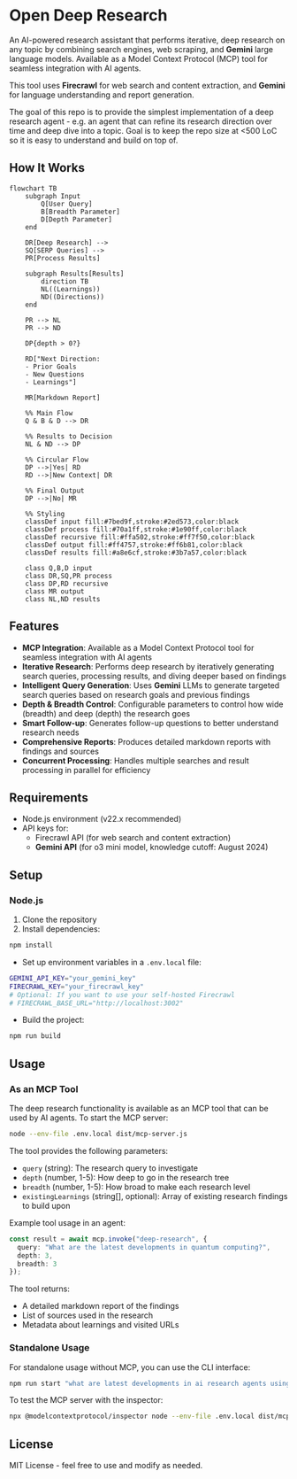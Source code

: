 # Open Deep Research

An AI-powered research assistant that performs iterative, deep research on any topic by combining search engines, web scraping, and **Gemini** large language models. Available as a Model Context Protocol (MCP) tool for seamless integration with AI agents.

This tool uses **Firecrawl** for web search and content extraction, and **Gemini** for language understanding and report generation.

The goal of this repo is to provide the simplest implementation of a deep research agent - e.g. an agent that can refine its research direction over time and deep dive into a topic. Goal is to keep the repo size at <500 LoC so it is easy to understand and build on top of.

## How It Works

```mermaid
flowchart TB
    subgraph Input
        Q[User Query]
        B[Breadth Parameter]
        D[Depth Parameter]
    end

    DR[Deep Research] -->
    SQ[SERP Queries] -->
    PR[Process Results]

    subgraph Results[Results]
        direction TB
        NL((Learnings))
        ND((Directions))
    end

    PR --> NL
    PR --> ND

    DP{depth > 0?}

    RD["Next Direction:
    - Prior Goals
    - New Questions
    - Learnings"]

    MR[Markdown Report]

    %% Main Flow
    Q & B & D --> DR

    %% Results to Decision
    NL & ND --> DP

    %% Circular Flow
    DP -->|Yes| RD
    RD -->|New Context| DR

    %% Final Output
    DP -->|No| MR

    %% Styling
    classDef input fill:#7bed9f,stroke:#2ed573,color:black
    classDef process fill:#70a1ff,stroke:#1e90ff,color:black
    classDef recursive fill:#ffa502,stroke:#ff7f50,color:black
    classDef output fill:#ff4757,stroke:#ff6b81,color:black
    classDef results fill:#a8e6cf,stroke:#3b7a57,color:black

    class Q,B,D input
    class DR,SQ,PR process
    class DP,RD recursive
    class MR output
    class NL,ND results
```

## Features

- **MCP Integration**: Available as a Model Context Protocol tool for seamless integration with AI agents
- **Iterative Research**: Performs deep research by iteratively generating search queries, processing results, and diving deeper based on findings
- **Intelligent Query Generation**: Uses **Gemini** LLMs to generate targeted search queries based on research goals and previous findings
- **Depth & Breadth Control**: Configurable parameters to control how wide (breadth) and deep (depth) the research goes
- **Smart Follow-up**: Generates follow-up questions to better understand research needs
- **Comprehensive Reports**: Produces detailed markdown reports with findings and sources
- **Concurrent Processing**: Handles multiple searches and result processing in parallel for efficiency

## Requirements

- Node.js environment (v22.x recommended)
- API keys for:
  - Firecrawl API (for web search and content extraction)
  - **Gemini API** (for o3 mini model, knowledge cutoff: August 2024)

## Setup

### Node.js

1. Clone the repository
2. Install dependencies:

```bash
npm install
```

- Set up environment variables in a `.env.local` file:

```bash
GEMINI_API_KEY="your_gemini_key"
FIRECRAWL_KEY="your_firecrawl_key"
# Optional: If you want to use your self-hosted Firecrawl
# FIRECRAWL_BASE_URL="http://localhost:3002"
```

- Build the project:

```bash
npm run build
```

## Usage

### As an MCP Tool

The deep research functionality is available as an MCP tool that can be used by AI agents. To start the MCP server:

```bash
node --env-file .env.local dist/mcp-server.js
```

The tool provides the following parameters:

- `query` (string): The research query to investigate
- `depth` (number, 1-5): How deep to go in the research tree
- `breadth` (number, 1-5): How broad to make each research level
- `existingLearnings` (string[], optional): Array of existing research findings to build upon

Example tool usage in an agent:

```typescript
const result = await mcp.invoke("deep-research", {
  query: "What are the latest developments in quantum computing?",
  depth: 3,
  breadth: 3
});
```

The tool returns:

- A detailed markdown report of the findings
- List of sources used in the research
- Metadata about learnings and visited URLs

### Standalone Usage

For standalone usage without MCP, you can use the CLI interface:

```bash
npm run start "what are latest developments in ai research agents using nodejs and typescript"
```

To test the MCP server with the inspector:

```bash
npx @modelcontextprotocol/inspector node --env-file .env.local dist/mcp-server.js
```

## License

MIT License - feel free to use and modify as needed.
